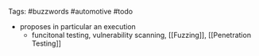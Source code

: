 Tags: #buzzwords #automotive #todo

- proposes in particular an execution
	- funcitonal testing, vulnerability scanning, [[Fuzzing]], [[Penetration Testing]]